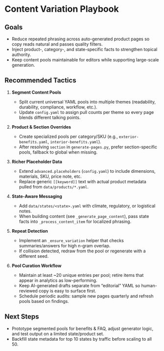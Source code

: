 # Content Variation Playbook

## Goals
- Reduce repeated phrasing across auto-generated product pages so copy reads natural and passes quality filters.
- Inject product-, category-, and state-specific facts to strengthen topical authority.
- Keep content pools maintainable for editors while supporting large-scale generation.

## Recommended Tactics
1. **Segment Content Pools**
   - Split current universal YAML pools into multiple themes (readability, durability, compliance, workflow, etc.).
   - Update `config.yaml` to assign pull counts per theme so every page blends different talking points.

2. **Product & Section Overrides**
   - Create specialized pools per category/SKU (e.g., `exterior-benefits.yaml`, `interior-benefits.yaml`).
   - After resolving `section` in `generate-pages.py`, prefer section-specific pools, fallback to global when missing.

3. **Richer Placeholder Data**
   - Extend `advanced.placeholders` (`config.yaml`) to include dimensions, materials, SKU, price note, etc.
   - Replace generic `[[keyword]]` text with actual product metadata pulled from `data/products/*.yaml`.

4. **State-Aware Messaging**
   - Add `data/states/<state>.yaml` with climate, regulatory, or logistical notes.
   - When building content (see `_generate_page_content`), pass state facts into `_process_content_item` for localized phrasing.

5. **Repeat Detection**
   - Implement an `_ensure_variation` helper that checks summaries/answers for high n-gram overlap.
   - If collision detected, redraw from the pool or regenerate with a different seed.

6. **Pool Curation Workflow**
   - Maintain at least ~20 unique entries per pool; retire items that appear in analytics as low-performing.
   - Keep AI-generated drafts separate from “editorial” YAML so human-reviewed copy is easy to surface first.
   - Schedule periodic audits: sample new pages quarterly and refresh pools based on findings.

## Next Steps
- Prototype segmented pools for benefits & FAQ, adjust generator logic, and test output on a limited state/product set.
- Backfill state metadata for top 10 states by traffic before scaling to all 50.
